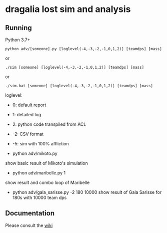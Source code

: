 # dragalia lost sim and analysis

## Running
Python 3.7+

```
python adv/[someone].py [loglevel(-4,-3,-2,-1,0,1,2)] [teamdps] [mass]
```
or
```
./sim [someone] [loglevel(-4,-3,-2,-1,0,1,2)] [teamdps] [mass]
```
or
```
./sim.bat [someone] [loglevel(-4,-3,-2,-1,0,1,2)] [teamdps] [mass]
```

loglevel:
- 0: default report
- 1: detailed log
- 2: python code transpiled from ACL
- -2: CSV format
- -5: sim with 100% affliction

- python adv/mikoto.py

show basic result of Mikoto's simulation

- python adv/maribelle.py 1

show result and combo loop of Maribelle

- python adv/gala_sarisse.py -2 180 10000
show result of Gala Sarisse for 180s with 10000 team dps

## Documentation
Please consult the [wiki](https://github.com/dl-stuff/dl/wiki)
